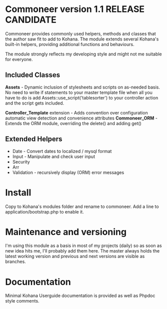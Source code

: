 Commoneer version 1.1 RELEASE CANDIDATE
=========

Commoneer provides commonly used helpers, methods and classes that the author saw fit to add to Kohana.
The module extends several Kohana's built-in helpers, providing additional functions and behaviours.

The module strongly reflects my developing style and might not me suitable for everyone.

Included Classes
----------------

**Assets** - Dynamic inclusion of stylesheets and scripts on as-needed basis.
No need to write if statements to your master template file when all you have to do is add
    Assets::use_script('tablesorter')
to your controller action and the script gets included.

**Controller_Template** extension - Adds convention over configuration automatic view detection and convenience attributes
**Commoneer_ORM** - Extends the ORM module, overriding the delete() and adding get()

Extended Helpers
----------------
* Date - Convert dates to localized / mysql format
* Input - Manipulate and check user input
* Security
* Arr
* Validation - recursively display (ORM) error messages

Install
=======

Copy to Kohana's modules folder and rename to commoneer. Add a line to application/bootstrap.php to enable it.

Maintenance and versioning
==========================
I'm using this module as a basis in most of my projects (daily) so as soon as new idea hits me, I'll probably add them here.
The master always holds the latest working version and previous and next versions are visible as branches.

Documentation
=============

Minimal Kohana Userguide documentation is provided as well as Phpdoc style comments.
